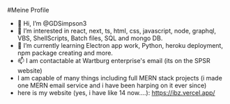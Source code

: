 #Meine Profile
- 👋 Hi, I’m @GDSimpson3
- 👀 I’m interested in react, next, ts, html, css, javascript, node, graphql, VBS, ShellScripts, Batch files, SQL and mongo DB.
- 🌱 I’m currently learning Electron app work, Python, heroku deployment, npm package creating and more.
- 📫 I am contactable at Wartburg enterprise's email (its on the SPSR website)
- I am capable of many things including full MERN stack projects (i made one MERN email service and i have been harping on it ever since)
- here is my website (yes, i have like 14 now....): https://ibz.vercel.app/
<!---
GDSimpson3/GDSimpson3 is a ✨ special ✨ repository because its `README.md` (this file) appears on your GitHub profile.
You can click the Preview link to take a look at your changes.
--->

